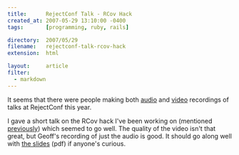 ```yaml
---
title:      RejectConf Talk - RCov Hack
created_at: 2007-05-29 13:10:00 -0400
tags:       [programming, ruby, rails]

directory:  2007/05/29
filename:   rejectconf-talk-rcov-hack
extension:  html

layout:     article
filter:
  - markdown
---
```

It seems that there were people making both [audio][] and [video][] recordings of talks at RejectConf this year.

I gave a short talk on the RCov hack I've been working on (mentioned [previously][]) which seemed to go well. The quality of the video isn't that great, but Geoff's recording of just the audio is good. It should go along well with [the slides][] (pdf) if anyone's curious.

[audio]: http://podcast.rubyonrails.org/programs/3/episodes/uncut-rejectconf-jamie-macey
[video]: http://www.motionbox.com/video/player/7494dab31d1ef0?segment_begin=1630.08&segment_end=1821.726
[previously]:/2006/12/28/resolutions 
[the slides]: http://blog.tracefunc.com/assets/2007/5/29/rcov.pdf

